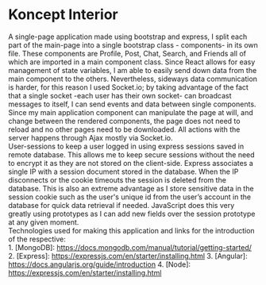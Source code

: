 # Koncept Interior

A single-page application made using bootstrap and express, I split each part of the main-page into a single
bootstrap class - components- in its own file. These components are Profile, Post, Chat, Search, and Friends
all of which are imported in a main component class. Since React allows
for easy management of state variables, I am able to easily send down data from the main
component to the others. Nevertheless, sideways data communication is harder, for this
reason I used Socket.io; by taking advantage of the fact that a single socket -each user has
their own socket- can broadcast messages to itself, I can send events and data between single
components. Since my main application component can manipulate the page at will, and
change between the rendered components, the page does not need to reload and no other
pages need to be downloaded. All actions with the server happens through Ajax mostly via
Socket.io.
<br/>
   User-sessions to keep a user logged in using express sessions saved in remote
database. This allows me to keep secure sessions without the need to encrypt it as they are not
stored on the client-side. Express associates a single IP with a session document stored in the
database. When the IP disconnects or the cookie timeouts the session is deleted from the
database. This is also an extreme advantage as I store sensitive data in the session cookie
such as the user&#39;s unique id from the user’s account in the database for quick data retrieval if
needed. JavaScript does this very greatly using prototypes as I can add new fields over the
session prototype at any given moment.
<br/>
Technologies used for making this application and links for the introduction of the respective:
<br/>
    1. [MongoDB]: https://docs.mongodb.com/manual/tutorial/getting-started/
    2. [Express]: https://expressjs.com/en/starter/installing.html
    3. [Angular]: https://docs.angularjs.org/guide/introduction
    4. [Node]: https://expressjs.com/en/starter/installing.html
